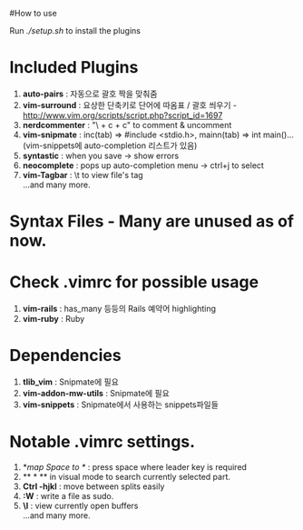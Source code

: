 #How to use


Run *./setup.sh* to install the plugins

# Included Plugins

1. **auto-pairs** : 자동으로 괄호 짝을 맞춰줌
2. **vim-surround** : 요상한 단축키로 단어에 따옴표 / 괄호 씌우기 - http://www.vim.org/scripts/script.php?script_id=1697
3. **nerdcommenter** : "\ + c + c" to comment & uncomment
4. **vim-snipmate** : inc(tab) => #include <stdio.h>, mainn(tab) => int main()... (vim-snippets에 auto-completion 리스트가 있음)
5. **syntastic** : when you save -> show errors
6. **neocomplete** : pops up auto-completion menu -> ctrl+j to select
7. **vim-Tagbar** : \t to view file's tag  
...and many more.

# Syntax Files - Many are unused as of now.  
# Check .vimrc for possible usage

1. **vim-rails** : has_many 등등의 Rails 예약어 highlighting
2. **vim-ruby** : Ruby

# Dependencies
1. **tlib_vim** : Snipmate에 필요
2. **vim-addon-mw-utils** : Snipmate에 필요
3. **vim-snippets** : Snipmate에서 사용하는 snippets파일들

# Notable .vimrc settings.

1. **map Space to \** : press space where leader key is required
2. ** * ** in visual mode to search currently selected part.
3. **Ctrl -hjkl** : move between splits easily
4. **:W** : write a file as sudo.
5. **\l** : view currently open buffers  
...and many more.
